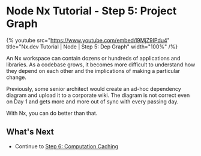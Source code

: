 # Node Nx Tutorial - Step 5: Project Graph

{% youtube
src="https://www.youtube.com/embed/l9MjZ9IPdu4"
title="Nx.dev Tutorial | Node | Step 5: Dep Graph"
width="100%" /%}

An Nx workspace can contain dozens or hundreds of applications and libraries. As a codebase grows, it becomes more difficult to understand how they depend on each other and the implications of making a particular change.

Previously, some senior architect would create an ad-hoc dependency diagram and upload it to a corporate wiki. The diagram is not correct even on Day 1 and gets more and more out of sync with every passing day.

With Nx, you can do better than that.

## What's Next

- Continue to [Step 6: Computation Caching](/node-tutorial/06-computation-caching)
